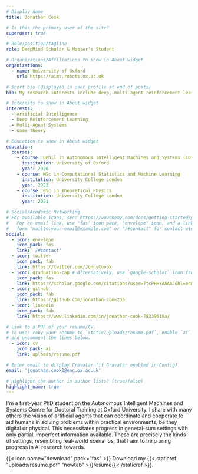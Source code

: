 ```yaml
---
# Display name
title: Jonathan Cook

# Is this the primary user of the site?
superuser: true

# Role/position/tagline
role: DeepMind Scholar & Master's Student 

# Organizations/Affiliations to show in About widget
organizations:
  - name: University of Oxford
    url: https://aims.robots.ox.ac.uk

# Short bio (displayed in user profile at end of posts)
bio: My research interests include deep, multi-agent reinforcement learning; collaborative AI and human-AI coordination.

# Interests to show in About widget
interests:
  - Artificial Intelligence
  - Deep Reinforcement Learning
  - Multi-Agent Systems
  - Game Theory

# Education to show in About widget
education:
  courses:
    - course: DPhil in Autonomous Intelligent Machines and Systems (CDT)
      institution: University of Oxford
      year: 2026
    - course: MSc in Computational Statistics and Machine Learning
      institution: University College London
      year: 2022
    - course: BSc in Theoretical Physics
      institution: University College London
      year: 2021

# Social/Academic Networking
# For available icons, see: https://wowchemy.com/docs/getting-started/page-builder/#icons
#   For an email link, use "fas" icon pack, "envelope" icon, and a link in the
#   form "mailto:your-email@example.com" or "/#contact" for contact widget.
social:
  - icon: envelope
    icon_pack: fas
    link: '/#contact'
  - icon: twitter
    icon_pack: fab
    link: https://twitter.com/JonnyCoook
  - icon: graduation-cap # Alternatively, use `google-scholar` icon from `ai` icon pack
    icon_pack: fas
    link: https://scholar.google.com/citations?user=7tcPHHYAAAAJ&hl=en&authuser=2
  - icon: github
    icon_pack: fab
    link: https://github.com/jonathan-cook235
  - icon: linkedin
    icon_pack: fab
    link: https://www.linkedin.com/in/jonathan-cook-78339618a/

# Link to a PDF of your resume/CV.
# To use: copy your resume to `static/uploads/resume.pdf`, enable `ai` icons in `params.toml`,
# and uncomment the lines below.
  - icon: cv
    icon_pack: ai
    link: uploads/resume.pdf

# Enter email to display Gravatar (if Gravatar enabled in Config)
email: 'jonathan.cook2@eng.ox.ac.uk'

# Highlight the author in author lists? (true/false)
highlight_name: true
---
```


I'm a first-year PhD student on the Autonomous Intelligent Machines and Systems Centre for Doctoral Training at Oxford University. I share with many others the vision of artificial agents that can coordinate and cooperate to aid humans in solving problems within practical environments, be they digital or physical. This necessitates progress in general-sum settings with only partial, imperfect information available. These are precisely the kinds of settings, resembling real-world scenarios, that I aim to help bring progress in AI research towards.

{{< icon name="download" pack="fas" >}} Download my {{< staticref "uploads/resume.pdf" "newtab" >}}resumé{{< /staticref >}}.
